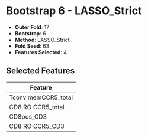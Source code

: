 # Bootstrap 6 - LASSO_Strict

- **Outer Fold**: 17
- **Bootstrap**: 6
- **Method**: LASSO_Strict
- **Fold Seed**: 63
- **Features Selected**: 4

## Selected Features

| Feature |
|---------|
| Tconv memCCR5_total |
| CD8 RO CCR5_total |
| CD8pos_CD3 |
| CD8 RO CCR5_CD3 |
